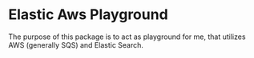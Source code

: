 # Elastic Aws Playground

The purpose of this package is to act as playground for me, that utilizes AWS
(generally SQS) and Elastic Search.
